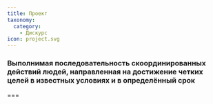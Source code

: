 ```yaml
---
title: Проект
taxonomy:
  category:
    - Дискурс
icon: project.svg
---
```


### Выполнимая последовательность скоординированных действий людей, направленная на достижение четких целей в известных условиях и в определённый срок

===
